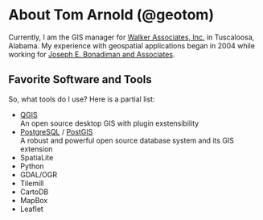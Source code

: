 About Tom Arnold (@geotom)
==========================

Currently, I am the GIS manager for [Walker Associates, Inc.](http://walkercivil.com) in Tuscaloosa, Alabama.  My experience with geospatial applications began in 2004 while working for [Joseph E. Bonadiman and Associates](hhtp://www.bonadiman.com).

Favorite Software and Tools
---------------------------
So, what tools do I use?  Here is a partial list:
* [QGIS](http://www.qgis.org/en/site/)  
    An open source desktop GIS with plugin exstensibility
* [PostgreSQL](http://www.postgresql.org/) / [PostGIS](http://postgis.net/)  
    A robust and powerful open source database system and its GIS extension
* SpatiaLite
* Python
* GDAL/OGR
* Tilemill
* CartoDB
* MapBox
* Leaflet
